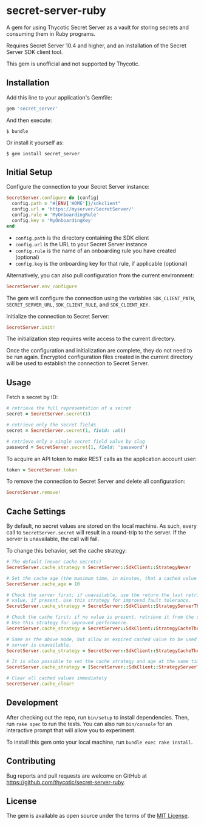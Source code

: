 # secret-server-ruby

A gem for using Thycotic Secret Server as a vault for storing secrets and consuming them in Ruby programs.

Requires Secret Server 10.4 and higher, and an installation of the Secret Server SDK client tool.

This gem is unofficial and not supported by Thycotic.

## Installation

Add this line to your application's Gemfile:

```ruby
gem 'secret_server'
```

And then execute:

    $ bundle

Or install it yourself as:

    $ gem install secret_server

## Initial Setup

Configure the connection to your Secret Server instance:

```ruby
SecretServer.configure do |config|
  config.path = "#{ENV['HOME']}/sdkclient"
  config.url = 'https://myserver/SecretServer/'
  config.rule = 'MyOnboardingRule'
  config.key = 'MyOnboardingKey'
end
```

* `config.path` is the directory containing the SDK client
* `config.url` is the URL to your Secret Server instance
* `config.rule` is the name of an onboarding rule you have created (optional)
* `config.key` is the onboarding key for that rule, if applicable (optional)

Alternatively, you can also pull configuration from the current environment:

```ruby
SecretServer.env_configure
```

The gem will configure the connection using the variables `SDK_CLIENT_PATH`,
`SECRET_SERVER_URL`, `SDK_CLIENT_RULE`, and `SDK_CLIENT_KEY`.

Initialize the connection to Secret Server:

```ruby
SecretServer.init!
```

The initialization step requires write access to the current directory.

Once the configuration and initialization are complete, they do not need to be
run again. Encrypted configuration files created in the current directory will
be used to establish the connection to Secret Server.

## Usage

Fetch a secret by ID:

```ruby
# retrieve the full representation of a secret
secret = SecretServer.secret(1)

# retrieve only the secret fields
secret = SecretServer.secret(1, field: :all)

# retrieve only a single secret field value by slug
password = SecretServer.secret(1, field: 'password')
```

To acquire an API token to make REST calls as the application account user:

```ruby
token = SecretServer.token
```

To remove the connection to Secret Server and delete all configuration:

```ruby
SecretServer.remove!
```

## Cache Settings

By default, no secret values are stored on the local machine. As such, every call to `SecretServer.secret` will result in a round-trip to the server.  If the server is unavailable, the call will fail.

To change this behavior, set the cache strategy:

```ruby
# The default (never cache secrets)
SecretServer.cache_strategy = SecretServer::SdkClient::StrategyNever

# Set the cache age (the maximum time, in minutes, that a cached value will be usable).
SecretServer.cache_age = 10

# Check the server first; if unavailable, use the return the last retrieved
# value, if present. Use this strategy for improved fault tolerance.
SecretServer.cache_strategy = SecretServer::SdkClient::StrategyServerThenCache

# Check the cache first; if no value is present, retrieve it from the server.
# Use this strategy for improved performance.
SecretServer.cache_strategy = SecretServer::SdkClient::StrategyCacheThenServer

# Same as the above mode, but allow an expired cached value to be used if the
# server is unavailable.
SecretServer.cache_strategy = SecretServer::SdkClient::StrategyCacheThenServerAllowExpired

# It is also possible to set the cache strategy and age at the same time:
SecretServer.cache_strategy = [SecretServer::SdkClient::StrategyServerThenCache, 20]

# Clear all cached values immediately
SecretServer.cache_clear!
```

## Development

After checking out the repo, run `bin/setup` to install dependencies. Then, run `rake spec` to run the tests. You can also run `bin/console` for an interactive prompt that will allow you to experiment.

To install this gem onto your local machine, run `bundle exec rake install`.

## Contributing

Bug reports and pull requests are welcome on GitHub at https://github.com/thycotic/secret-server-ruby.

## License

The gem is available as open source under the terms of the [MIT License](http://opensource.org/licenses/MIT).
